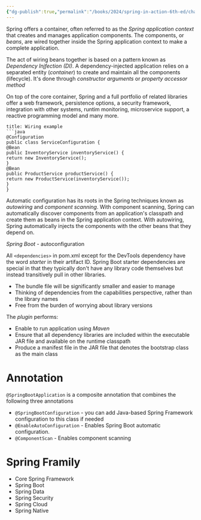 ```yaml
---
{"dg-publish":true,"permalink":"/books/2024/spring-in-action-6th-ed/chapter-1-getting-started-with-spring/","tags":["spring","spring-boot"]}
---
```


Spring offers a container, often referred to as the *Spring application context* that creates and manages application components. The components, or *beans*, are wired together inside the Spring application context to make a complete application.

The act of wiring beans together is based on a pattern known as *Dependency Injfection (DI)*. A dependency-injected application relies on a separated entity (*container*) to create and maintain all the components (lifecycle). It's done through *constructor arguments* or *property accessor method*

On top of the core container, Spring and a full portfolio of related libraries offer a web framework, persistence options, a security framework, integration with other systems, runtim monitoring, microservice support, a reactive programming model and many more.

```ad-example
title: Wiring example
```java
@Configuration
public class ServiceConfiguration {
@Bean
public InventoryService inventoryService() {
return new InventoryService();
}
@Bean
public ProductService productService() {
return new ProductService(inventoryService());
}
}
```

Automatic configuration has its roots in the Spring techniques known as *autowiring* and *component scanning*. With component scanning, Spring can automatically discover components from an application's classpath and create them as beans in the Spring application context. With autowiring, Spring automatically injects the components with the other beans that they depend on.

*Spring Boot* - autoconfiguration

All `<dependencies>` in pom.xml except for the DevTools dependency have the word *starter* in their artifact ID. Spring Boot starter dependencies are special in that they typically don't have any library code themselves but instead transitively pull in other libraries.
- The bundle file will be significantly smaller and easier to manage
- Thinking of dependencies from the capabilities perspective, rather than the library names
- Free from the burden of worrying about library versions

The *plugin* performs:
- Enable to run application using *Maven*
- Ensure that all dependency libraries are included within the executable JAR file and available on the runtime classpath
- Produce a manifest file in the JAR file that denotes the bootstrap class as the main class
# Annotation
`@SpringBootApplication` is a composite annotation that combines the following three annotations
- `@SpringBootConfiguration` - you can add Java-based Spring Framework configuration to this class if needed
- `@EnableAutoConfiguration` - Enables Spring Boot automatic configuration.
- `@ComponentScan` - Enables component scanning

# Spring Framily
- Core Spring Framework
- Spring Boot
- Spring Data
- Spring Security
- Spring Cloud
- Spring Native
